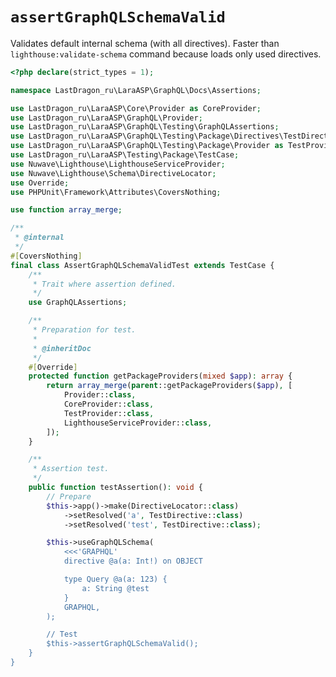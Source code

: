 # `assertGraphQLSchemaValid`

Validates default internal schema (with all directives). Faster than `lighthouse:validate-schema` command because loads only used directives.

[include:example]: ./AssertGraphQLSchemaValidTest.php
[//]: # (start: 1ea7c7a03ef9aacec28855402c5dc9a0417ce9d201dcdd26ad946d25f7dd56f0)
[//]: # (warning: Generated automatically. Do not edit.)

```php
<?php declare(strict_types = 1);

namespace LastDragon_ru\LaraASP\GraphQL\Docs\Assertions;

use LastDragon_ru\LaraASP\Core\Provider as CoreProvider;
use LastDragon_ru\LaraASP\GraphQL\Provider;
use LastDragon_ru\LaraASP\GraphQL\Testing\GraphQLAssertions;
use LastDragon_ru\LaraASP\GraphQL\Testing\Package\Directives\TestDirective;
use LastDragon_ru\LaraASP\GraphQL\Testing\Package\Provider as TestProvider;
use LastDragon_ru\LaraASP\Testing\Package\TestCase;
use Nuwave\Lighthouse\LighthouseServiceProvider;
use Nuwave\Lighthouse\Schema\DirectiveLocator;
use Override;
use PHPUnit\Framework\Attributes\CoversNothing;

use function array_merge;

/**
 * @internal
 */
#[CoversNothing]
final class AssertGraphQLSchemaValidTest extends TestCase {
    /**
     * Trait where assertion defined.
     */
    use GraphQLAssertions;

    /**
     * Preparation for test.
     *
     * @inheritDoc
     */
    #[Override]
    protected function getPackageProviders(mixed $app): array {
        return array_merge(parent::getPackageProviders($app), [
            Provider::class,
            CoreProvider::class,
            TestProvider::class,
            LighthouseServiceProvider::class,
        ]);
    }

    /**
     * Assertion test.
     */
    public function testAssertion(): void {
        // Prepare
        $this->app()->make(DirectiveLocator::class)
            ->setResolved('a', TestDirective::class)
            ->setResolved('test', TestDirective::class);

        $this->useGraphQLSchema(
            <<<'GRAPHQL'
            directive @a(a: Int!) on OBJECT

            type Query @a(a: 123) {
                a: String @test
            }
            GRAPHQL,
        );

        // Test
        $this->assertGraphQLSchemaValid();
    }
}
```

[//]: # (end: 1ea7c7a03ef9aacec28855402c5dc9a0417ce9d201dcdd26ad946d25f7dd56f0)
